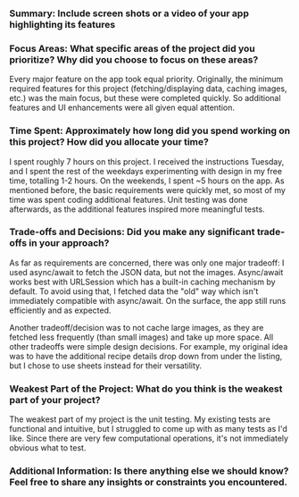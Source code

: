 
### Summary: Include screen shots or a video of your app highlighting its features



### Focus Areas: What specific areas of the project did you prioritize? Why did you choose to focus on these areas?

Every major feature on the app took equal priority. Originally, the minimum required features for this project (fetching/displaying data, caching images, etc.) was the main focus, but these were completed quickly. So additional features and UI enhancements were all given equal attention.

### Time Spent: Approximately how long did you spend working on this project? How did you allocate your time?

I spent roughly 7 hours on this project. I received the instructions Tuesday, and I spent the rest of the weekdays experimenting with design in my free time, totalling 1-2 hours. On the weekends, I spent ~5 hours on the app. As mentioned before, the basic requirements were quickly met, so most of my time was spent coding additional features. Unit testing was done afterwards, as the additional features inspired more meaningful tests.

### Trade-offs and Decisions: Did you make any significant trade-offs in your approach?

As far as requirements are concerned, there was only one major tradeoff: I used async/await to fetch the JSON data, but not the images. Async/await works best with URLSession which has a built-in caching mechanism by default. To avoid using that, I fetched data the "old" way which isn't immediately compatible with async/await. On the surface, the app still runs efficiently and as expected.

Another tradeoff/decision was to not cache large images, as they are fetched less frequently (than small images) and take up more space.
All other tradeoffs were simple design decisions. For example, my original idea was to have the additional recipe details drop down from under the listing, but I chose to use sheets instead for their versatility.

### Weakest Part of the Project: What do you think is the weakest part of your project?

The weakest part of my project is the unit testing. My existing tests are functional and intuitive, but I struggled to come up with as many tests as I'd like. Since there are very few computational operations, it's not immediately obvious what to test.


### Additional Information: Is there anything else we should know? Feel free to share any insights or constraints you encountered.

